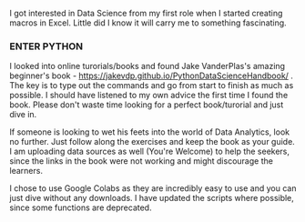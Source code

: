 I got interested in Data Science from my first role when I started creating macros in Excel. Little did I know it will carry me to something fascinating. 

### ENTER PYTHON ###

I looked into online turorials/books and found Jake VanderPlas's amazing beginner's book - https://jakevdp.github.io/PythonDataScienceHandbook/ . The key is to type out the commands and go from start to finish as much as possible. I should have listened to my own advice the first time I found the book. Please don't waste time looking for a perfect book/turorial and just dive in.

If someone is looking to wet his feets into the world of Data Analytics, look no further. Just follow along the exercises and keep the book as your guide. I am uploading data sources as well (You're Welcome) to help the seekers, since the links in the book were not working and might discourage the learners.

I chose to use Google Colabs as they are incredibly easy to use and you can just dive without any downloads. I have updated the scripts where possible, since some functions are deprecated. 
